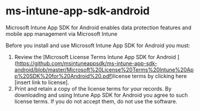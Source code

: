 # ms-intune-app-sdk-android
Microsoft Intune App SDK for Android enables data protection features and mobile app management via Microsoft Intune 

Before you install and use Microsoft Intune App SDK for Android you must:
1.	Review the [Microsoft License Terms Intune App SDK for Android ] (https://github.com/msintuneappsdk/ms-intune-app-sdk-android/blob/master/Microsoft%20License%20Terms%20Intune%20App%20SDK%20for%20Android%20.pdf)license terms by clicking here [insert link to license].
2.	Print and retain a copy of the license terms for your records.
By downloading and using Intune App SDK for Android you agree to such license terms.  If you do not accept them, do not use the software.

